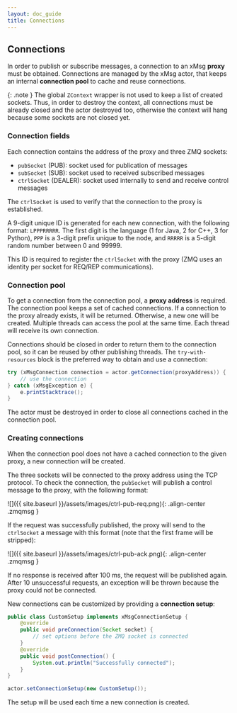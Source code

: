 ```yaml
---
layout: doc_guide
title: Connections
---
```


## Connections

In order to publish or subscribe messages,
a connection to an xMsg **proxy** must be obtained.
Connections are managed by the xMsg actor,
that keeps an internal **connection pool** to cache and reuse connections.

{: .note }
The global `ZContext` wrapper is not used to keep a list of created sockets.
Thus, in order to destroy the context, all connections must be already
closed and the actor destroyed too,
otherwise the context will hang because some sockets are not closed yet.

### Connection fields

Each connection contains the address of the proxy and three ZMQ sockets:

-   `pubSocket` (PUB): socket used for publication of messages
-   `subSocket` (SUB): socket used to received subscribed messages
-   `ctrlSocket` (DEALER): socket used internally to send and receive control messages

The `ctrlSocket` is used to verify that the connection to the proxy is
established.

A 9-digit unique ID is generated for each new connection,
with the following format: `LPPPRRRRR`.
The first digit is the language (1 for Java, 2 for C++, 3 for Python),
`PPP` is a 3-digit prefix unique to the node,
and `RRRRR` is a 5-digit random number between 0 and 99999.

This ID is required to register the `ctrlSocket` with the proxy
(ZMQ uses an identity per socket for REQ/REP communications).

### Connection pool

To get a connection from the connection pool, a **proxy address** is required.
The connection pool keeps a set of cached connections.
If a connection to the proxy already exists, it will be returned.
Otherwise, a new one will be created.
Multiple threads can access the pool at the same time.
Each thread will receive its own connection.

Connections should be closed in order to return them to the connection pool,
so it can be reused by other publishing threads.
The `try-with-resources` block is the preferred way to obtain and use a
connection:

```java
try (xMsgConnection connection = actor.getConnection(proxyAddress)) {
    // use the connection
} catch (xMsgException e) {
    e.printStacktrace();
}
```

The actor must be destroyed in order to close all connections cached in the
connection pool.

### Creating connections

When the connection pool does not have a cached connection to the given proxy,
a new connection will be created.

The three sockets will be connected to the proxy address using the TCP protocol.
To check the connection, the `pubSocket` will publish a control message to the proxy,
with the following format:

![]({{ site.baseurl }}/assets/images/ctrl-pub-req.png){: .align-center .zmqmsg }

If the request was successfully published,
the proxy will send to the `ctrlSocket` a message with this format
(note that the first frame will be stripped):

![]({{ site.baseurl }}/assets/images/ctrl-pub-ack.png){: .align-center .zmqmsg }

If no response is received after 100 ms, the request will be published again.
After 10 unsuccessful requests, an exception will be thrown
because the proxy could not be connected.

New connections can be customized by providing a **connection setup**:

```java
public class CustomSetup implements xMsgConnectionSetup {
    @override
    public void preConnection(Socket socket) {
        // set options before the ZMQ socket is connected
    }
    @override
    public void postConnection() {
        System.out.println("Successfully connected");
    }
}

actor.setConnectionSetup(new CustomSetup());
```

The setup will be used each time a new connection is created.
